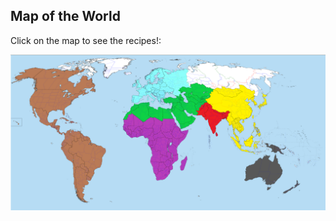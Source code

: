 <html>
<body>

<h2>Map of the World</h2>
<p>Click on the map to see the recipes!:</p>

<img src="images/daWorld.png" usemap="#image-map">

<map name="image-map">
    <area target="_self" alt="The Americas" title="The Americas" href="https://www.britannica.com/place/Americas" coords="-1,56,300,1081" shape="rect">
    <area target="_self" alt="Oceania" title="Oceania" href="https://www.cia.gov/the-world-factbook/australia-and-oceania/" coords="1860,855,180" shape="circle">
    <area target="_self" alt="Sub-Saharan Africa" title="Sub-Saharan Africa" href="https://www.cia.gov/the-world-factbook/africa/" coords="750,1000,259" shape="circle">
    <area target="_self" alt="Europe" title="Europe" href="https://www.cia.gov/the-world-factbook/europe/" coords="783,143,1167,296" shape="rect">
    <area target="_self" alt="Middle East, North Africa, Central Asia" title="Middle East, North Africa, Central Asia" href="https://www.imf.org/en/Publications/REO/MECA" coords="869,366,845,398,805,447,809,461,827,461,837,427,851,425,865,417,895,433,926,463,974,459,998,445,1059,461,1085,465,1129,457,1169,455,1194,477,1216,527,1284,499,1318,461,1296,431,1328,429,1335,415,1322,392,1343,394,1355,368,1379,348,1403,338,1391,320,1415,306,1423,292,1419,280,1427,272,1437,262,1441,246,1423,239,1391,229,1377,213,1345,211,1320,203,1290,209,1284,225,1276,235,1258,235,1232,231,1208,239,1206,254,1212,266,1206,284,1202,296,1175,290,1183,304,1141,304,1089,320,1097,340,1121,338,1151,350,1139,382,1101,382,1055,368,986,346,932,344" shape="poly">
    <area target="_self" alt="East/Southeast Asia" title="East/Southeast Asia" href="https://www.cia.gov/the-world-factbook/east-and-southeast-asia" coords="1741,292,1737,266,1707,254,1679,235,1643,219,1627,233,1598,240,1528,235,1500,237,1459,244,1439,264,1431,286,1413,306,1399,316,1403,328,1423,344,1433,358,1449,370,1467,388,1512,403,1536,401,1570,407,1558,417,1552,431,1540,465,1562,485,1578,503,1588,519,1592,557,1574,588,1610,636,1625,672,1677,696,1719,692,1753,668,1786,618,1786,564,1768,481,1776,455,1792,399,1826,366,1830,342,1824,298,1802,280,1768,276,1753,300" shape="poly">
    <area target="_self" alt="South Asia" title="South Asia" href="https://www.cia.gov/the-world-factbook/south-asia/" coords="1351,410,1536,596" shape="rect">
</map>

</body>
</html>

